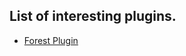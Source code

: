 ## List of interesting plugins.

- [Forest Plugin](https://github.com/tagomoris/fluent-plugin-forest)